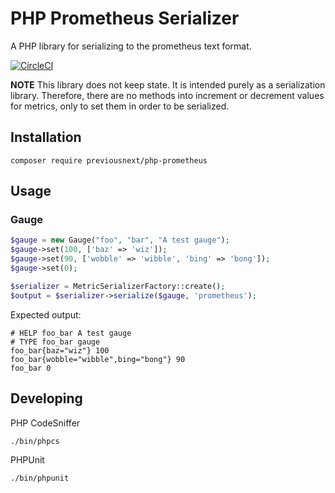 # PHP Prometheus Serializer

A PHP library for serializing to the prometheus text format.

[![CircleCI](https://circleci.com/gh/previousnext/php-prometheus.svg?style=svg)](https://circleci.com/gh/previousnext/php-prometheus)

**NOTE** This library does not keep state. It is intended purely as a serialization library. Therefore, there are no
methods into increment or decrement values for metrics, only to set them in order to be serialized.

## Installation

```
composer require previousnext/php-prometheus
```

## Usage

### Gauge

```php
$gauge = new Gauge("foo", "bar", "A test gauge");
$gauge->set(100, ['baz' => 'wiz']);
$gauge->set(90, ['wobble' => 'wibble', 'bing' => 'bong']);
$gauge->set(0);

$serializer = MetricSerializerFactory::create();
$output = $serializer->serialize($gauge, 'prometheus');
```

Expected output:

```text
# HELP foo_bar A test gauge
# TYPE foo_bar gauge
foo_bar{baz="wiz"} 100
foo_bar{wobble="wibble",bing="bong"} 90
foo_bar 0
```

## Developing

PHP CodeSniffer
```
./bin/phpcs
```

PHPUnit

```
./bin/phpunit
```

